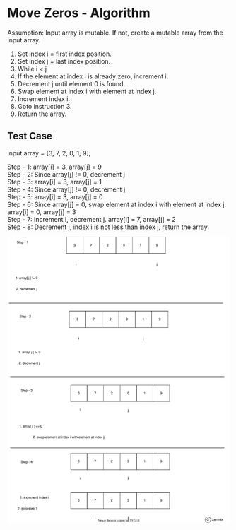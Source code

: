 # Move Zeros - Algorithm

Assumption: Input array is mutable. If not, create a mutable array from the input array.

1. Set index i = first index position.
2. Set index j = last index position.
3. While i < j
4. If the element at index i is already zero, increment i.
5. Decrement j until element 0 is found.
6. Swap element at index i with element at index j.
7. Increment index i.
8. Goto instruction 3.
9. Return the array.

## Test Case

input array = [3, 7, 2, 0, 1, 9];

Step - 1: array[i] = 3, array[j] = 9 <br/> 
Step - 2: Since array[j] != 0, decrement j <br/>
Step - 3: array[i] = 3, array[j] = 1 <br/>
Step - 4: Since array[j] != 0, decrement j <br/>
Step - 5: array[i] = 3, array[j] = 0 <br/>
Step - 6: Since array[j] = 0, swap element at index i with element at index j. array[i] = 0, array[j] = 3 <br/>
Step - 7: Increment i, decrement j. array[i] = 7, array[j] = 2 <br/>
Step - 8: Decrement j, index i is not less than index j, return the array. <br/>

<p align="center">
  <img src="https://github.com/jaminyah/drawio/blob/master/movezeros.svg" alt="flowchart" /> 
</p>
